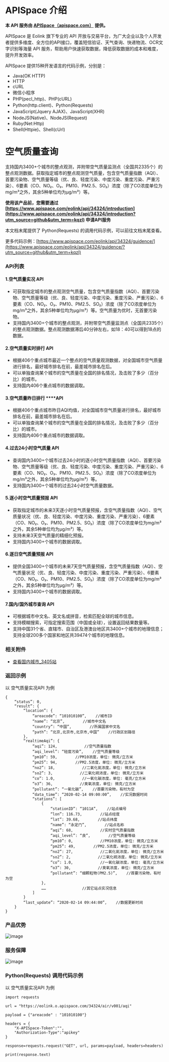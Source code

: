 # APISpace 介绍
**本 API 服务由 [APISpace（apispace.com）](https://www.apispace.com/?utm_source=github&utm_term=kqzl) 提供。**

APISpace 是 Eolink 旗下专业的 API 开放与交易平台，为广大企业以及个人开发者提供多维度、全方位的API接口，覆盖短信验证、天气查询、快递物流、OCR文字识别等海量 API 服务，帮助用户快速获取数据，降低获取数据的成本和难度，提升开发效率。

APISpace 提供15种开发语言的代码示例，分别是：
- Java(OK HTTP)
- HTTP
- cURL
- 微信小程序
- PHP(pecl_http)、PHP(cURL)
- Python(http.client)、Python(Requests)
- JavaScript(Jquery AJAX)、JavaScript(XHR)
- NodeJS(Native)、NodeJS(Request)
- Ruby(Net:Http)
- Shell(Httpie)、Shell(cUrl)

# 空气质量查询
支持国内3400+个城市的整点观测，并附带空气质量监测点（全国共2335个）的整点观测数据。获取指定城市的整点观测空气质量，包含空气质量指数（AQI）、首要污染物、空气质量等级（优、良、轻度污染、中度污染、重度污染、严重污染）、6要素（CO、NO₂、O₃、PM10、PM2.5、SO₂）浓度（除了CO浓度单位为mg/m³之外，其余5种单位均为μg/m³）等。

**使用该产品前，您需要通过 [https://www.apispace.com/eolink/api/34324/introduction](https://www.apispace.com/eolink/api/34324/introduction?utm_source=github&utm_term=kqzl) 申请API服务**

本文档末尾提供了 Python(Requests) 的调用代码示例，可以前往文档末尾查看。

更多代码示例：[https://www.apispace.com/eolink/api/34324/guidence/](https://www.apispace.com/eolink/api/34324/guidence/?utm_source=github&utm_term=kqzl)

### API列表
#### 1.空气质量实况 API
-   可获取指定城市的整点观测空气质量，包含空气质量指数（AQI）、首要污染物、空气质量等级（优、良、轻度污染、中度污染、重度污染、严重污染）、6要素（CO、NO₂、O₃、PM10、PM2.5、SO₂）浓度（除了CO浓度单位为mg/m³之外，其余5种单位均为μg/m³）等。空气质量为优时，无首要污染物。
-   支持国内3400+个城市的整点观测，并附带空气质量监测点（全国共2335个）的整点观测数据。整点观测数据滞后40分钟左右，如18：40可以得到18点的数据。

#### 2.空气质量实时排行 API
-   根据406个重点城市最近一个整点的空气质量观测数据，对全国城市空气质量进行排名，最好城市排名在前，最差城市排名在后。
-   可以单独查询某个城市的空气质量在全国的排名情况，及击败了多少（百分比）的城市。
-   支持国内406个重点城市的数据调取。
  
#### 3.空气质量昨日排行 ******API**
-   根据406个重点城市昨日AQI均值，对全国城市空气质量进行排名，最好城市排名在前，最差城市排名在后。
-   可以单独查询某个城市的空气质量在全国的排名情况，及击败了多少（百分比）的城市。
-   支持国内406个重点城市的数据调取。

#### 4.过去24小时空气质量 API
-   查询国内3400+个城市过去24小时的逐小时空气质量指数（AQI）、首要污染物、空气质量等级（优、良、轻度污染、中度污染、重度污染、严重污染）、6要素（CO、NO₂、O₃、PM10、PM2.5、SO₂）浓度（除了CO浓度单位为mg/m³之外，其余5种单位均为μg/m³）等。
-   支持国内3400+个城市的过去24小时空气质量数据。

#### 5.**逐小时空气质量预报** **API**
-   获取指定城市的未来3天逐小时空气质量预报，含空气质量指数（AQI）、空气质量状况（优、良、轻度污染、中度污染、重度污染、严重污染）、6要素（CO、NO₂、O₃、PM10、PM2.5、SO₂）浓度（除了CO浓度单位为mg/m³之外，其余5种单位均为μg/m³）等。
-   支持未来3天空气质量的精细化预报。
-   支持国内3400+个城市的数据调取。

#### 6.**逐日空气质量预报** **API**
-   提供全国3400+个城市的未来7天空气质量预报，含空气质量指数（AQI）、空气质量状况（优、良、轻度污染、中度污染、重度污染、严重污染）、6要素（CO、NO₂、O₃、PM10、PM2.5、SO₂）浓度（除了CO浓度单位为mg/m³之外，其余5种单位均为μg/m³）等。
-   支持国内3400+个城市的数据调取。

#### 7.国内/国外**城市查询** **API**
-   可根据城市中文名、英文名或拼音，检索匹配全球的城市信息。
-   支持模糊搜索，可指定搜索范围（中国或全球），设置返回结果数量等。
-   支持中国31个省、直辖市、自治区及港澳台地区共3400+个城市的地理信息；支持全球200多个国家和地区共39474个城市的地理信息。

### 相关附件
-   [查看国内城市_3405站](https://easy-open-link.feishu.cn/wiki/wikcnXfeZ1lmUCbCSac2hYAEFb2)


### 返回示例

以 空气质量实况API 为例

```
{
    “status”: 0,
    “result”: {
        “location”: {
            “areacode”: “101010100”,    //城市ID
            “name”: “北京”,        //城市中文名
            “country”: “中国”,        //所属国家中文名
            “path”: “北京,北京市,北京市,中国”    //行政区划路径
        },
        “realtimeAqi”: {
            “aqi”: 124,            //空气质量指数
            “aqi_level”: “轻度污染”,    //空气质量等级
            “pm10”: 59,        //PM10浓度，单位: 微克/立方米
            “pm25”: 94,        //PM2.5浓度，单位: 微克/立方米
            “no2”: 18,            //二氧化氮浓度，单位: 微克/立方米
            “so2”: 3,            //二氧化硫浓度，单位: 微克/立方米
            “co”: 1.0,            //一氧化碳浓度，单位: 毫克/立方米
            “o3”: 36,            //臭氧浓度，单位: 微克/立方米
            “pollutant”: “一氧化碳”,    //首要污染物，有时为空
            “data_time”: “2020-02-14 09:00:00”,    //实况数据时间
            “stations”: [
                {
                    “stationID”: “1011A”,    //站点编号
                    “lon”: 116.73,        //站点经度
                    “lat”: 39.68,        //站点纬度
                    “name”: “永定门”,        //站点名称
                    “aqi”: 68,            //实时空气质量指数
                    “aqi_level”: “良”,        //空气质量等级
                    “pm10”: 0,            //PM10浓度，单位: 微克/立方米
                    “pm25”: 49,        //PM2.5浓度，单位: 微克/立方米
                    “no2”: 27,            //二氧化氮浓度，单位: 微克/立方米
                    “so2”: 2,            //二氧化硫浓度，单位: 微克/立方米
                    “co”: 1.0,            //一氧化碳浓度，单位: 毫克/立方米
                    “o3”: 30,            //臭氧浓度，单位: 微克/立方米
                    “pollutant”: “细颗粒物(PM2.5)”,    //首要污染物，有时为空
                },
                ……                //其它站点实况信息
            ]
        }
        “last_update”: “2020-02-14 09:44:00”,    //数据更新时间
    }
}
```

### 产品优势
![image](https://user-images.githubusercontent.com/36323798/223364839-44ffc9d8-7d45-40bd-93b2-d0075c4f5264.png)

### 服务保障
![image](https://user-images.githubusercontent.com/36323798/223365050-2a81fcd2-69af-46b9-bb61-1fdc97faf768.png)

### Python(Requests) 调用代码示例
以 空气质量实况API 为例
```
import requests

url = "https://eolink.o.apispace.com/34324/air/v001/aqi"

payload = {"areacode" : "101010100"}

headers = {
    "X-APISpace-Token":"",
    "Authorization-Type":"apikey"
}

response=requests.request("GET", url, params=payload, headers=headers)

print(response.text)

```
